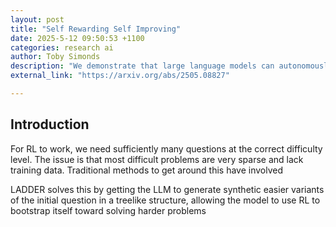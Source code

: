 ```yaml
---
layout: post
title: "Self Rewarding Self Improving"
date: 2025-5-12 09:50:53 +1100
categories: research ai
author: Toby Simonds
description: "We demonstrate that large language models can autonomously improve by judging their own solutions without reference answers, creating a complete self-learning loop that enhances performance beyond existing benchmarks. "
external_link: "https://arxiv.org/abs/2505.08827"

---
```


## Introduction

For RL to work, we need sufficiently many questions at the correct difficulty level. The
issue is that most difficult problems are very sparse and lack training data. Traditional methods to get around this have involved  


LADDER
solves this by getting the LLM to generate synthetic easier variants of the initial question
in a treelike structure, allowing the model to use RL to bootstrap itself toward solving
harder problems

